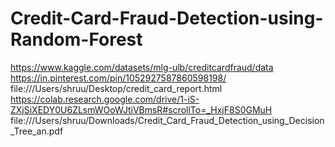 # Credit-Card-Fraud-Detection-using-Random-Forest
https://www.kaggle.com/datasets/mlg-ulb/creditcardfraud/data
https://in.pinterest.com/pin/1052927587860598198/
file:///Users/shruu/Desktop/credit_card_report.html
https://colab.research.google.com/drive/1-iS-ZXjSiXEDY0U6ZLsmWOoWJtiVBmsR#scrollTo=_HxjF8S0GMuH
file:///Users/shruu/Downloads/Credit_Card_Fraud_Detection_using_Decision_Tree_an.pdf
[
](https://colab.research.google.com/drive/1fdETHL4E74R_0n9dXlA169BO0K9YGjIW#scrollTo=iMIAimDfV-ie)
